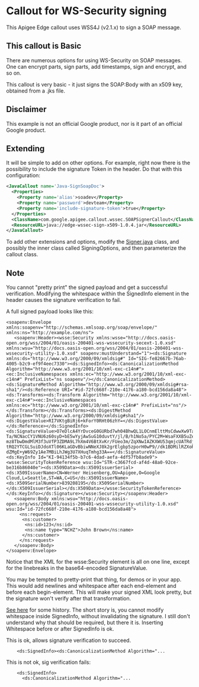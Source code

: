 # Callout for WS-Security signing

This Apigee Edge callout uses WSS4J (v2.1.x) to sign a SOAP message.


## This callout is Basic

There are numerous options for using WS-Security on SOAP messages. One can encrypt parts, sign parts, add timestamps, sign and encrypt, and so on.

This callout is very basic - it just signs the SOAP:Body with an x509 key, obtained from a .jks file.


## Disclaimer

This example is not an official Google product, nor is it part of an official Google product.


## Extending

It will be simple to add on other options. For example, right now there is the possibility to include the signature Token in the header. Do that with this configuration:

```xml
<JavaCallout name='Java-SignSoapDoc'>
  <Properties>
    <Property name='alias'>soadev</Property>
    <Property name='password'>devteam</Property>
    <Property name='include-signature-token'>true</Property>
  </Properties>
  <ClassName>com.google.apigee.callout.wssec.SOAPSignerCallout</ClassName>
  <ResourceURL>java://edge-wssec-sign-x509-1.0.4.jar</ResourceURL>
</JavaCallout>
```

To add other extensions and options, modify the [Signer.java](./src/main/java/com/google/apigee/callout/wssec/Signature.java) class, and possibly the inner class called SigningOptions, and then parameterize the callout class.


## Note

You cannot "pretty print" the signed payload and get a successful verification.
Modifying the whitespace within the SignedInfo element in the header causes the signature verification to fail.

A full signed payload looks like this:
```
<soapenv:Envelope xmlns:soapenv="http://schemas.xmlsoap.org/soap/envelope/" xmlns:ns="http://example.com/ns">
   <soapenv:Header><wsse:Security xmlns:wsse="http://docs.oasis-open.org/wss/2004/01/oasis-200401-wss-wssecurity-secext-1.0.xsd" xmlns:wsu="http://docs.oasis-open.org/wss/2004/01/oasis-200401-wss-wssecurity-utility-1.0.xsd" soapenv:mustUnderstand="1"><ds:Signature xmlns:ds="http://www.w3.org/2000/09/xmldsig#" Id="SIG-fe82667b-76ab-4005-b2c9-ef9f4eec7330"><ds:SignedInfo><ds:CanonicalizationMethod Algorithm="http://www.w3.org/2001/10/xml-exc-c14n#"><ec:InclusiveNamespaces xmlns:ec="http://www.w3.org/2001/10/xml-exc-c14n#" PrefixList="ns soapenv"/></ds:CanonicalizationMethod><ds:SignatureMethod Algorithm="http://www.w3.org/2000/09/xmldsig#rsa-sha1"/><ds:Reference URI="#id-72fc668f-210e-4176-a180-bcd156da8a48"><ds:Transforms><ds:Transform Algorithm="http://www.w3.org/2001/10/xml-exc-c14n#"><ec:InclusiveNamespaces xmlns:ec="http://www.w3.org/2001/10/xml-exc-c14n#" PrefixList="ns"/></ds:Transform></ds:Transforms><ds:DigestMethod Algorithm="http://www.w3.org/2000/09/xmldsig#sha1"/><ds:DigestValue>RI7VKtgBiRj6+kForY0RHt06zhY=</ds:DigestValue></ds:Reference></ds:SignedInfo><ds:SignatureValue>O7eDlcA4YrDvceG0GURbd7wh04BhwQL1LOCnmElttMsCdwwXw9TaRlreloNaRZSmcHKpzUd4cXBX
Ta/NCNacCY1VNU6z60syD+bE5wYyjAwSuG10duvtY/jl/B/h1No5a/PYC2M+WsaFXXB5uZeq+pIH
mz8TbwDmdMlM3f3uVfP3ZDMA9L7hXm4V6BtXvKr/FUeo3m/ZqXNwIAZKXWU53qmjcUATRdj1onu3
tRQ2YTCGLSuiDJdoXTl06KLaGDvBbiwNNeXJ8k2grElgbp5zporH0wP9//dk1BDMilRZXoRKBZGk
dZMgE+yW69Zy1Ae7MBiLhJWg3U7XHuqTmhg33A==</ds:SignatureValue><ds:KeyInfo Id="KI-94134f5b-b7c6-4dad-aefa-4df57fb8ade9"><wsse:SecurityTokenReference wsu:Id="STR-c3667fcd-af4d-48a0-92ce-be316b86040e"><ds:X509Data><ds:X509IssuerSerial><ds:X509IssuerName>CN=Werner Heisenberg,OU=Apigee,O=Google Cloud,L=Seattle,ST=WA,C=US</ds:X509IssuerName><ds:X509SerialNumber>839208195</ds:X509SerialNumber></ds:X509IssuerSerial></ds:X509Data></wsse:SecurityTokenReference></ds:KeyInfo></ds:Signature></wsse:Security></soapenv:Header>
   <soapenv:Body xmlns:wsu="http://docs.oasis-open.org/wss/2004/01/oasis-200401-wss-wssecurity-utility-1.0.xsd" wsu:Id="id-72fc668f-210e-4176-a180-bcd156da8a48">
     <ns:request>
      <ns:customer>
       <ns:id>123</ns:id>
       <ns:name type="NCHZ">John Brown</ns:name>
      </ns:customer>
     </ns:request>
   </soapenv:Body>
</soapenv:Envelope>
```

Notice that the XML for the wsse:Security element is all on one line,
except for the linebreaks in the base64-encoded SignatureValue.

You may be tempted to pretty-print that thing, for demos or in your
app. This would add newlines and whitespace after each end-element and before each begin-element. This will make your signed XML look pretty, but the signature won't verify after that transformation.

[See here](https://lists.w3.org/Archives/Public/w3c-ietf-xmldsig/2002JanMar/0001.html) for some history.
The short story is, you cannot modify whitespace inside SignedInfo, without invalidating the signature. I still don't understand why that should be required, but there it is. Inserting Whitespace before or after SignedInfo is ok. 


This is ok, allows signature verification to succeed.
```
    <ds:SignedInfo><ds:CanonicalizationMethod Algorithm="...
```

This is not ok, sig verification fails:
```
    <ds:SignedInfo>
      <ds:CanonicalizationMethod Algorithm="...
```



